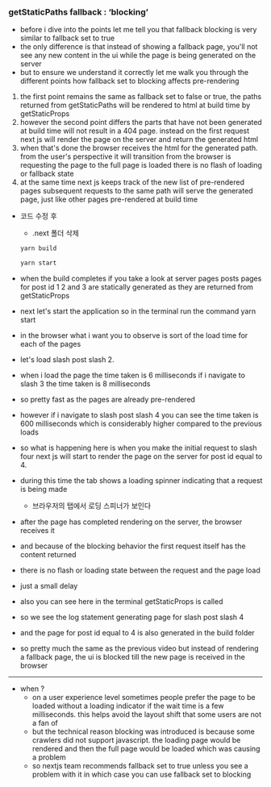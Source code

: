 ### getStaticPaths fallback : ‘blocking’

- before i dive into the points let me tell you that fallback blocking is very similar to fallback set to true
- the only difference is that instead of showing a fallback page, you'll not see any new content in the ui while the page is being generated on the server
- but to ensure we understand it correctly let me walk you through the different points how fallback set to blocking affects pre-rendering

1. the first point remains the same as fallback set to false or true, the paths returned from getStaticPaths will be rendered to html at build time by getStaticProps
2. however the second point differs the parts that have not been generated at build time will not result in a 404 page. instead on the first request next js will render the page on the server and return the generated html
3. when that's done the browser receives the html for the generated path. from the user's perspective it will transition from the browser is requesting the page to the full page is loaded there is no flash of loading or fallback state
4. at the same time next js keeps track of the new list of pre-rendered pages subsequent requests to the same path will serve the generated page, just like other pages pre-rendered at build time

- 코드 수정 후

  - .next 폴더 삭제

  ```jsx
  yarn build

  yarn start
  ```

- when the build completes if you take a look at server pages posts pages for post id 1 2 and 3 are statically generated as they are returned from getStaticProps
- next let's start the application so in the terminal run the command yarn start
- in the browser what i want you to observe is sort of the load time for each of the pages
- let's load slash post slash 2.
- when i load the page the time taken is 6 milliseconds if i navigate to slash 3 the time taken is 8 milliseconds
- so pretty fast as the pages are already pre-rendered
- however if i navigate to slash post slash 4 you can see the time taken is 600 milliseconds which is considerably higher compared to the previous loads
- so what is happening here is when you make the initial request to slash four next js will start to render the page on the server for post id equal to 4.
- during this time the tab shows a loading spinner indicating that a request is being made
  - 브라우저의 탭에서 로딩 스피너가 보인다
- after the page has completed rendering on the server, the browser receives it
- and because of the blocking behavior the first request itself has the content returned
- there is no flash or loading state between the request and the page load
- just a small delay
- also you can see here in the terminal getStaticProps is called
- so we see the log statement generating page for slash post slash 4
- and the page for post id equal to 4 is also generated in the build folder
- so pretty much the same as the previous video but instead of rendering a fallback page, the ui is blocked till the new page is received in the browser

---

- when ?
  - on a user experience level sometimes people prefer the page to be loaded without a loading indicator if the wait time is a few milliseconds. this helps avoid the layout shift that some users are not a fan of
  - but the technical reason blocking was introduced is because some crawlers did not support javascript. the loading page would be rendered and then the full page would be loaded which was causing a problem
  - so nextjs team recommends fallback set to true unless you see a problem with it in which case you can use fallback set to blocking
